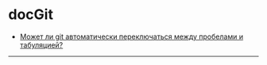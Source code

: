 # docGit
* [Может ли git автоматически переключаться между пробелами и табуляцией?](/articles/%D0%9C%D0%BE%D0%B6%D0%B5%D1%82%20%D0%BB%D0%B8%20git%20%D0%B0%D0%B2%D1%82%D0%BE%D0%BC%D0%B0%D1%82%D0%B8%D1%87%D0%B5%D1%81%D0%BA%D0%B8%20%D0%BF%D0%B5%D1%80%D0%B5%D0%BA%D0%BB%D1%8E%D1%87%D0%B0%D1%82%D1%8C%D1%81%D1%8F%20%D0%BC%D0%B5%D0%B6%D0%B4%D1%83%20%D0%BF%D1%80%D0%BE%D0%B1%D0%B5%D0%BB%D0%B0%D0%BC%D0%B8%20%D0%B8%20%D1%82%D0%B0%D0%B1%D1%83%D0%BB%D1%8F%D1%86%D0%B8%D0%B5%D0%B9%3F.md)
---
